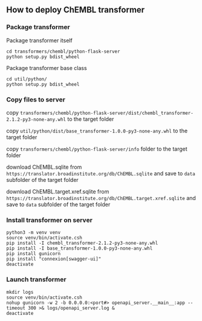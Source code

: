 ## How to deploy ChEMBL transformer

### Package transformer

Package transformer itself
```
cd transformers/chembl/python-flask-server
python setup.py bdist_wheel
```
Package transformer base class
```
cd util/python/
python setup.py bdist_wheel
```

### Copy files to server

copy `transformers/chembl/python-flask-server/dist/chembl_transformer-2.1.2-py3-none-any.whl` to the target folder

copy `util/python/dist/base_transformer-1.0.0-py3-none-any.whl` to the target folder

copy `transformers/chembl/python-flask-server/info` folder to the target folder

download ChEMBL.sqlite from `https://translator.broadinstitute.org/db/ChEMBL.sqlite` and save to `data` subfolder of the target folder

download ChEMBL.target.xref.sqlite from `https://translator.broadinstitute.org/db/ChEMBL.target.xref.sqlite` and save to `data` subfolder of the target folder


### Install transformer on server

```
python3 -m venv venv
source venv/bin/activate.csh
pip install -I chembl_transformer-2.1.2-py3-none-any.whl
pip install -I base_transformer-1.0.0-py3-none-any.whl
pip install gunicorn
pip install "connexion[swagger-ui]"
deactivate
```

### Launch transformer

```
mkdir logs
source venv/bin/activate.csh
nohup gunicorn -w 2 -b 0.0.0.0:<port#> openapi_server.__main__:app --timeout 300 >& logs/openapi_server.log &
deactivate
```



